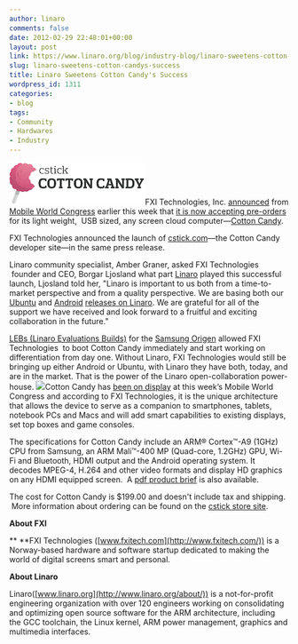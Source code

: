 ```yaml
---
author: linaro
comments: false
date: 2012-02-29 22:48:01+00:00
layout: post
link: https://www.linaro.org/blog/industry-blog/linaro-sweetens-cotton-candys-success/
slug: linaro-sweetens-cotton-candys-success
title: Linaro Sweetens Cotton Candy's Success
wordpress_id: 1311
categories:
- blog
tags:
- Community
- Hardwares
- Industry
---
```


[](http://www.fxitech.com/)[![](/assets/blog/logo_cstick_white.png)](/assets/blog/logo_cstick_white.png)FXI Technologies, Inc. [announced](http://www.cstick.com/showthread.php?25-Fxi-launches-cotton-candy-developer-site-takes-pre-orders) from [Mobile World Congress](http://www.mobileworldcongress.com/index.html) earlier this week that [it is now accepting pre-orders](http://store.cstick.com/) for its light weight,  USB sized, any screen cloud computer—[Cotton Candy](http://www.fxitech.com/products/).


FXI Technologies announced the launch of [cstick.com](http://www.cstick.com/)—the Cotton Candy developer site—in the same press release.

Linaro community specialist, Amber Graner, asked FXI Technologies  founder and CEO, Borgar Ljosland what part [Linaro](http://www.linaro.org/) played this successful launch, Ljosland told her, "Linaro is important to us both from a time-to-market perspective and from a quality perspective. We are basing both our [Ubuntu](https://wiki.linaro.org/Platform/DevPlatform/Ubuntu/ImageInstallation) and [Android](https://android-build.linaro.org/builds/~linaro-android/origen-ics-gcc46-samsunglt-stable-blob-12.02-release/) [releases on Linaro](http://www.linaro.org/downloads/1202). We are grateful for all of the support we have received and look forward to a fruitful and exciting collaboration in the future."

[LEBs (Linaro Evaluations Builds)](http://www.linaro.org/downloads/1202) for the [Samsung Origen](http://www.origenboard.org/About_us) allowed FXI Technologies  to boot Cotton Candy immediately and start working on differentiation from day one. Without Linaro, FXI Technologies would still be bringing up either Android or Ubuntu, with Linaro they have both, today, and are in the market. That is the power of the Linaro open-collaboration power-house.
[![](/assets/blog/Cotton-Candy-300x262.jpg)](/assets/blog/Cotton-Candy.jpg)Cotton Candy has [been on display](http://mymwc.mobileworldcongress.com/exhibitors/fxi-technologies-as) at this week’s Mobile World Congress and according to FXI Technologies, it is the unique architecture that allows the device to serve as a companion to smartphones, tablets, notebook PCs and Macs and will add smart capabilities to existing displays, set top boxes and game consoles.

The specifications for Cotton Candy include an ARM® Cortex™-A9 (1GHz) CPU from Samsung, an ARM Mali™-400 MP (Quad-core, 1.2GHz) GPU, Wi-Fi and Bluetooth, HDMI output and the Android operating system. It decodes MPEG-4, H.264 and other video formats and display HD graphics on any HDMI equipped screen.  A [pdf product brief](http://www.fxitech.com/wp-content/uploads/2010/12/productbrief_cottoncandy.pdf) is also available.

The cost for Cotton Candy is $199.00 and doesn't include tax and shipping.  More information about ordering can be found on the [cstick store site](http://store.cstick.com/).

**About FXI**

** **FXI Technologies ([www.fxitech.com](http://www.fxitech.com/)) is a Norway-based hardware and software startup dedicated to making the world of digital screens smart and personal.

**About Linaro**

Linaro([www.linaro.org](http://www.linaro.org/about/)) is a not-for-profit engineering organization with over 120 engineers working on consolidating and optimizing open source software for the ARM architecture, including the GCC toolchain, the Linux kernel, ARM power management, graphics and multimedia interfaces.
